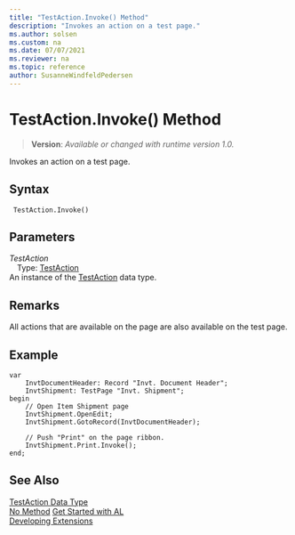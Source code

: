 ```yaml
---
title: "TestAction.Invoke() Method"
description: "Invokes an action on a test page."
ms.author: solsen
ms.custom: na
ms.date: 07/07/2021
ms.reviewer: na
ms.topic: reference
author: SusanneWindfeldPedersen
---
```

[//]: # (START>DO_NOT_EDIT)
[//]: # (IMPORTANT:Do not edit any of the content between here and the END>DO_NOT_EDIT.)
[//]: # (Any modifications should be made in the .xml files in the ModernDev repo.)
# TestAction.Invoke() Method
> **Version**: _Available or changed with runtime version 1.0._

Invokes an action on a test page.


## Syntax
```AL
 TestAction.Invoke()
```

## Parameters
*TestAction*  
&emsp;Type: [TestAction](testaction-data-type.md)  
An instance of the [TestAction](testaction-data-type.md) data type.  


[//]: # (IMPORTANT: END>DO_NOT_EDIT)

## Remarks  
 All actions that are available on the page are also available on the test page.  

## Example

```
var
    InvtDocumentHeader: Record "Invt. Document Header";
    InvtShipment: TestPage "Invt. Shipment";
begin
    // Open Item Shipment page
    InvtShipment.OpenEdit;
    InvtShipment.GotoRecord(InvtDocumentHeader);

    // Push "Print" on the page ribbon.
    InvtShipment.Print.Invoke();
end;
```

## See Also
[TestAction Data Type](testaction-data-type.md)  
[No Method](../testpage/testpage-no-method.md)
[Get Started with AL](../../devenv-get-started.md)  
[Developing Extensions](../../devenv-dev-overview.md)